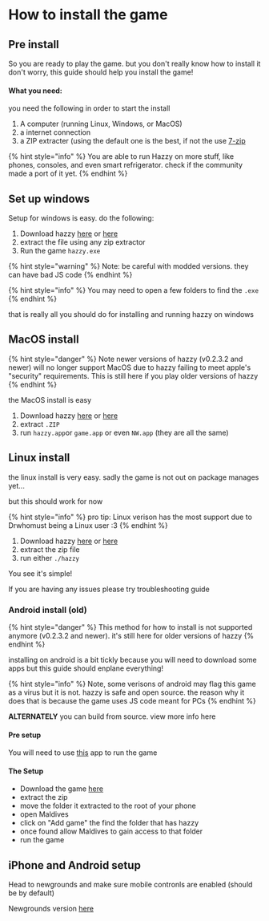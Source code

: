 # How to install the game

## Pre install

So you are ready to play the game. but you don't really know how to install it don't worry, this guide should help you install the game!

#### What you need:

you need the following in order to start the install

1. A computer (running Linux, Windows, or MacOS)
2. a internet connection
3. a ZIP extracter (using the default one is the best, if not the use [7-zip](https://www.7-zip.org/)

{% hint style="info" %}
You are able to run Hazzy on more stuff, like phones, consoles, and even smart refrigerator. check if the community made a port of it yet.
{% endhint %}



## Set up windows

Setup for windows is easy. do the following:

1. Download hazzy [here](https://drnightcrawler.itch.io/hazzy) or [here](https://github.com/nightcrawcode/hazzy/releases)
2. extract the file using any zip extractor
3. Run the game `hazzy.exe`

{% hint style="warning" %}
Note: be careful with modded versions. they can have bad JS code
{% endhint %}

{% hint style="info" %}
You may need to open a few folders to find the `.exe`
{% endhint %}

that is really all you should do for installing and running hazzy on windows



## MacOS install

{% hint style="danger" %}
Note newer versions of hazzy (v0.2.3.2 and newer) will no longer support MacOS due to hazzy failing to meet apple's "security" requirements. This is still here if you play older versions of hazzy
{% endhint %}

the MacOS install is easy

1. Download hazzy [here](https://drnightcrawler.itch.io/hazzy) or [here](https://github.com/nightcrawcode/hazzy/releases)
2. extract `.ZIP`&#x20;
3. run `hazzy.app`or `game.app` or even `NW.app` (they are all the same)

## Linux install

the linux install is very easy. sadly the game is not out on package manages yet...

but this should work for now

{% hint style="info" %}
pro tip: Linux verison has the most support due to Drwhomust being a Linux user :3
{% endhint %}

1. Download hazzy [here](https://drnightcrawler.itch.io/hazzy) or [here](https://github.com/nightcrawcode/hazzy/releases)
2. extract the zip file
3. run either `./hazzy`

You see it's simple!

If you are having any issues please try troubleshooting guide

### Android install (old)

{% hint style="danger" %}
This method for how to install is not supported anymore (v0.2.3.2 and newer). it's still here for older versions of hazzy
{% endhint %}

installing on android is a bit tickly because you will need to download some apps but this guide should enplane everything!

{% hint style="info" %}
Note, some verisons of android may flag this game as a virus but it is not. hazzy is safe and open source. the reason why it does that is because the game uses JS code meant for PCs
{% endhint %}

**ALTERNATELY** you can build from source. view more info here

#### Pre setup

You will need to use [this](https://play.google.com/store/apps/details?id=net.miririt.maldivesplayer\&hl=en_US) app to run the game

#### The Setup

* Download the game [here](https://drnightcrawler.itch.io/hazzy)
* extract the zip
* move the folder it extracted to the root of your phone
* open Maldives
* click on "Add game" the  find the folder that has hazzy
* once found allow Maldives to gain access to that folder
* run the game

## iPhone and Android setup

Head to newgrounds and make sure mobile contronls are enabled (should be by default)

Newgrounds version [here](https://www.newgrounds.com/portal/view/996715)
